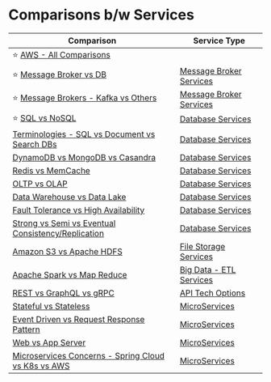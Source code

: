 # Comparisons b/w Services

| Comparison                                                                                                            | Service Type                                              |
|-----------------------------------------------------------------------------------------------------------------------|-----------------------------------------------------------|
| :star: [AWS - All Comparisons](2_AWSServices/AWS-All-Comparisons.md)                                                  |                                                           |
| :star: [Message Broker vs DB](5_MessageBrokersEDA/MessageBrokerVsDB.md)                                               | [Message Broker Services](5_MessageBrokersEDA)            |
| :star: [Message Brokers - Kafka vs Others](5_MessageBrokersEDA/KafkaVsRabbitMQVsSQSVsSNS.md)                          | [Message Broker Services](5_MessageBrokersEDA)            |
| :star: [SQL vs NoSQL](3_DatabaseServices/SQLvsNoSQL/Readme.md)                                                        | [Database Services](3_DatabaseServices)                   |
| [Terminologies - SQL vs Document vs Search DBs](3_DatabaseServices/SQLvsNoSQL/TermsComparisons.md)                    | [Database Services](3_DatabaseServices)                   |
| [DynamoDB vs MongoDB vs Casandra](3_DatabaseServices/NoSQL-Databases/DynamoDBVsMongoDBVsCasandra.md)                  | [Database Services](3_DatabaseServices)                   |
| [Redis vs MemCache](3_DatabaseServices/In-Memory-Databases/RedisVsMemcache.md)                                        | [Database Services](3_DatabaseServices)                   |
| [OLTP vs OLAP](3_DatabaseServices/OLTPvsOTAP.md)                                                                      | [Database Services](3_DatabaseServices)                   |
| [Data Warehouse vs Data Lake](6_BigDataServices/StorageDBs/Glossaries/DataWarehousesVsLake.md)                        | [Database Services](3_DatabaseServices)                   |
| [Fault Tolerance vs High Availability](7_PropertiesDistributedSystem/Reliability/FaultToleranceVsHighAvailability.md) | [Database Services](3_DatabaseServices)                   |
| [Strong vs Semi vs Eventual Consistency/Replication](3_DatabaseServices/Consistency&Replication/Readme.md)            | [Database Services](3_DatabaseServices)                   |
| [Amazon S3 vs Apache HDFS](11_FileStorageServicesHDFS/HDFSVsS3.md)                                                    | [File Storage Services](11_FileStorageServicesHDFS)       |
| [Apache Spark vs Map Reduce](6_BigDataServices/ETLServices/ApacheSparkVsMapReduce.md)                                 | [Big Data - ETL Services](6_BigDataServices/ETLServices/) |
| [REST vs GraphQL vs gRPC](8_APIProtocols/Readme.md)                                                                   | [API Tech Options](8_APIProtocols/Readme.md)              |
| [Stateful vs Stateless](7_PropertiesDistributedSystem/StatefulVsStateless.md)                                         | [MicroServices](4_MicroServicesSOA)                       |
| [Event Driven vs Request Response Pattern](4_MicroServicesSOA/EventDrivenVsRequestResponsePattern.md)                 | [MicroServices](4_MicroServicesSOA)                       |
| [Web vs App Server](7_PropertiesDistributedSystem/WebVsAppServer.md)                                                  | [MicroServices](4_MicroServicesSOA)                       |
| [Microservices Concerns - Spring Cloud vs K8s vs AWS](4_MicroServicesSOA/SpringCloudVsK8sVsAWS.md)                    | [MicroServices](4_MicroServicesSOA)                       |